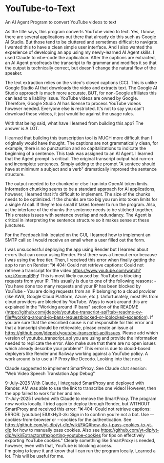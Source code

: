 # YouTube-to-Text
An AI Agent Program to convert YouTube videos to text

As the title says, this program converts YouTube video to text.  Yes, I know, there are several applications out there that already do this such as Google AI Studio. But those tend to be cluttered and sometimes difficult to navigate.  I wanted this to have a clean simple user interface. And I also wanted the experience of developing an app using my newly-learned AI Agent skills.  I used Claude to vibe-code the application.  After the captions are extracted, an AI Agent proofreads the transcript to fix grammar and modifies it so that the output is technically correct, but doesn't change the natural flow of the speaker.

The text extraction relies on the video's closed captions (CC).  This is unlike Google Studio AI that downloads the video and extracts text.  The Google AI Studio approach is much more accurate, BUT, for non-Google affiliates this can lead to a liability issue. YouTube videos are owned by Google.  Therefore, Google Studio AI has license to process YouTube videos however needed.  Everyone else is restricted.  It's not to say you can't download these videos, it just would be against the usage rules.

With that being said, what have I learned from building this app?  The answer is A LOT.

I learned that building this transcription tool is MUCH more difficult than I originally would have thought.  The captions are not grammatically clean, for example, there is no punctuation and no capitalizations to indicate the beginning of a sentence.  This task was assigned to an AI Agent. I learned that the Agent prompt is critical.  The original transcript output had run-on and incomplete sentences. Simply adding to the prompt "A sentece should have at minimum a subject and a verb" dramatically improved the sentence structure.

The output needed to be chunked or else I ran into OpenAI token limits. Information chunking seems to be a standard approach for AI applications, however, I learned that it's difficult to implement.  The size of the chunks needs to be optimized. If the chunks are too big you run into token limits for a single AI call.  If they're too small it takes forever to run the program.  Also, at the interface of the chunks the sentence needs to be stitched together.  This creates issues with sentence overlap and redundancy.  The Agent is critical in interpreting the sentence structure so it makes sense at these junctures.

For the Feedback link located on the GUI, I learned how to implement an SMTP call so I would receive an email when a user filled out the form.  

I was unsuccessful deploying the app using Render but I learned about errors that can occur using Render. First there was a timeout error because I was using the free tier.  Then, I received this error when finally getting the app to run on Render:  "❌ 404: Could not retrieve captions: Could not retrieve a transcript for the video https://www.youtube.com/watch?v=zkXonmqIBFg! This is most likely caused by: YouTube is blocking requests from your IP. This usually is due to one of the following reasons: - You have done too many requests and your IP has been blocked by YouTube - You are doing requests from an IP belonging to a cloud provider (like AWS, Google Cloud Platform, Azure, etc.). Unfortunately, most IPs from cloud providers are blocked by YouTube. Ways to work around this are explained in the "Working around IP bans" section of the README (https://github.com/jdepoix/youtube-transcript-api?tab=readme-ov-file#working-around-ip-bans-requestblocked-or-ipblocked-exception). If you are sure that the described cause is not responsible for this error and that a transcript should be retrievable, please create an issue at https://github.com/jdepoix/youtube-transcript-api/issues. Please add which version of youtube_transcript_api you are using and provide the information needed to replicate the error. Also make sure that there are no open issues which already describe your problem!"  This error is due to clouid-based deployers like Render and Railway working against a YouTube policy.  A work around is to use a IP Proxy like Decodo.  Looking into that next.   

Claude suggested to implement SmartProxy.  See Claude chat session: "Web Video Speech Translation App Debug"   

9-July-2025 With Claude, I integrated SmartProxy and deployed with Render.  AM was able to use the link to transcribe one video!  However, then the app failed to work for her and me.  
11-July-2025 I worked with Claude to remove the SmartProxy.  The program now works locally.  I tried again to deploy through Render, but WITHOUT SmartProxy and received this error:  "❌ 404: Could not retrieve captions: ERROR: [youtube] ElUtkHy3-zk: Sign in to confirm you’re not a bot. Use --cookies-from-browser or --cookies for the authentication. See https://github.com/yt-dlp/yt-dlp/wiki/FAQ#how-do-i-pass-cookies-to-yt-dlp for how to manually pass cookies. Also see https://github.com/yt-dlp/yt-dlp/wiki/Extractors#exporting-youtube-cookies for tips on effectively exporting YouTube cookies."
Clearly something like SmartProxy is needed, however, even with that, YouTube is blocking access.  
I'm going to leave it and know that I can run the program locally. 
Learned a lot. This will be useful for me.  


